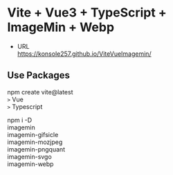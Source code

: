 # Vite + Vue3 + TypeScript + ImageMin + Webp

- URL  
https://konsole257.github.io/ViteVueImagemin/

## Use Packages

npm create vite@latest  
`>` Vue  
`>` Typescript  

npm i -D  
imagemin  
imagemin-gifsicle  
imagemin-mozjpeg  
imagemin-pngquant  
imagemin-svgo  
imagemin-webp  